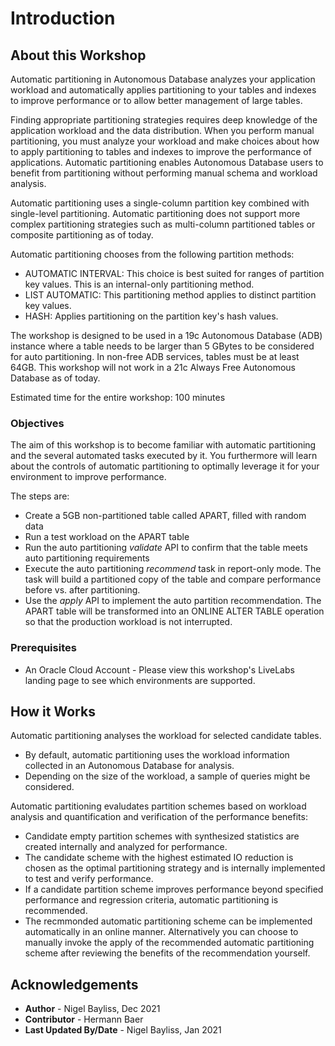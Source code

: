 # Introduction #

## About this Workshop ##

Automatic partitioning in Autonomous Database analyzes your application workload and automatically applies partitioning to your tables and indexes to improve performance or to allow better management of large tables.

Finding appropriate partitioning strategies requires deep knowledge of the application workload and the data distribution. When you perform manual partitioning, you must analyze your workload and make choices about how to apply partitioning to tables and indexes to improve the performance of applications. Automatic partitioning enables Autonomous Database users to benefit from partitioning without performing manual schema and workload analysis.

Automatic partitioning uses a single-column partition key combined with single-level partitioning. Automatic partitioning does not support more complex partitioning strategies such as multi-column partitioned tables or composite partitioning as of today.

Automatic partitioning chooses from the following partition methods:

- AUTOMATIC INTERVAL: This choice is best suited for ranges of partition key values. This is an internal-only partitioning method.
- LIST AUTOMATIC: This partitioning method applies to distinct partition key values.
- HASH: Applies partitioning on the partition key's hash values.

The workshop is designed to be used in a 19c Autonomous Database (ADB) instance where a table needs to be larger than 5 GBytes to be considered for auto partitioning. In non-free ADB services, tables must be at least 64GB. This workshop will not work in a 21c Always Free Autonomous Database as of today.

Estimated time for the entire workshop: 100 minutes

### Objectives
The aim of this workshop is to become familiar with automatic partitioning and the several automated tasks executed by it. You furthermore will learn about the controls of automatic partitioning to optimally leverage it for your environment to improve performance.

The steps are:

- Create a 5GB non-partitioned table called APART, filled with random data
- Run a test workload on the APART table
- Run the auto partitioning _validate_ API to confirm that the table meets auto partitioning requirements
- Execute the auto partitioning _recommend_ task in report-only mode. The task will build a partitioned copy of the table and compare performance before vs. after partitioning.
- Use the _apply_ API to implement the auto partition recommendation. The APART table will be transformed into an ONLINE ALTER TABLE operation so that the production workload is not interrupted. 

### Prerequisites
- An Oracle Cloud Account - Please view this workshop's LiveLabs landing page to see which environments are supported.

## How it Works

Automatic partitioning analyses the workload for selected candidate tables.

- By default, automatic partitioning uses the workload information collected in an Autonomous Database for analysis. 
- Depending on the size of the workload, a sample of queries might be considered.

Automatic partitioning evaludates partition schemes based on workload analysis and quantification and verification of the performance benefits:

- Candidate empty partition schemes with synthesized statistics are created internally and analyzed for performance.
- The candidate scheme with the highest estimated IO reduction is chosen as the optimal partitioning strategy and is internally implemented to test and verify performance.
- If a candidate partition scheme improves performance beyond specified performance and regression criteria, automatic partitioning is recommended.
- The recmmonded automatic partitioning scheme can be implemented automatically in an online manner. Alternatively you can choose to manually invoke the apply of the recommended automatic partitioning scheme after reviewing the benefits of the recommendation yourself.


## Acknowledgements
* **Author** - Nigel Bayliss, Dec 2021 
* **Contributor** - Hermann Baer
* **Last Updated By/Date** - Nigel Bayliss, Jan 2021
